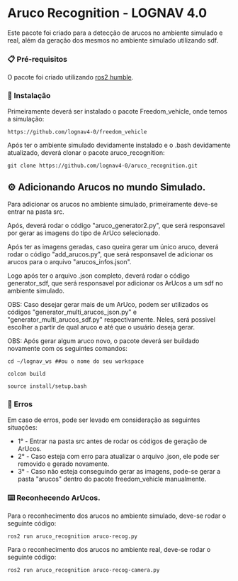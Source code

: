 # Aruco Recognition - LOGNAV 4.0

Este pacote foi criado para a detecção de arucos no ambiente simulado e real, além da geração dos mesmos no ambiente simulado utilizando sdf.

### 📋 Pré-requisitos

O pacote foi criado utilizando [ros2 humble](https://docs.ros.org/en/humble/Installation.html).

### 🔧 Instalação

Primeiramente deverá ser instalado o pacote Freedom_vehicle, onde temos a simulação:

```
https://github.com/lognav4-0/freedom_vehicle
```

Após ter o ambiente simulado devidamente instalado e o .bash devidamente atualizado, deverá clonar o pacote aruco_recognition:

```
git clone https://github.com/lognav4-0/aruco_recognition.git
```


## ⚙️ Adicionando Arucos no mundo Simulado.

Para adicionar os arucos no ambiente simulado, primeiramente deve-se entrar na pasta src.

Após, deverá rodar o código "aruco_generator2.py", que será responsavel por gerar as imagens do tipo de ArUco selecionado.

Após ter as imagens geradas, caso queira gerar um único aruco, deverá rodar o código "add_arucos.py", que será responsavel de adicionar os arucos para o arquivo "arucos_infos.json".

Logo após ter o arquivo .json completo, deverá rodar o código generator_sdf, que será responsavel por adicionar os ArUcos a um sdf no ambiente simulado.

OBS: Caso desejar gerar mais de um ArUco, podem ser utilizados os códigos "generator_multi_arucos_json.py" e "generator_multi_arucos_sdf.py" respectivamente. Neles, será possivel escolher a partir de qual aruco e até que o usuário deseja gerar.

OBS: Após gerar algum aruco novo, o pacote deverá ser buildado novamente com os seguintes comandos:

```
cd ~/lognav_ws ##ou o nome do seu workspace

```

```
colcon build

```

```
source install/setup.bash
```



### 🔩 Erros

Em caso de erros, pode ser levado em consideração as seguintes situações:

* 1° - Entrar na pasta src antes de rodar os códigos de geração de ArUcos.
* 2° - Caso esteja com erro para atualizar o arquivo .json, ele pode ser removido e gerado novamente.
* 3° - Caso não esteja conseguindo gerar as imagens, pode-se gerar a pasta "arucos" dentro do pacote freedom_vehicle manualmente.

### ⌨️ Reconhecendo ArUcos.

Para o reconhecimento dos arucos no ambiente simulado, deve-se rodar o seguinte código:

```
ros2 run aruco_recognition aruco-recog.py
```

Para o reconhecimento dos arucos no ambiente real, deve-se rodar o seguinte código:

```
ros2 run aruco_recognition aruco-recog-camera.py
```

